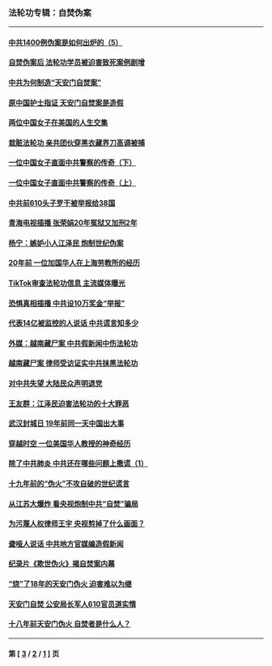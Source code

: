 ### 法轮功专辑：自焚伪案
---
#### [中共1400例伪案是如何出炉的（5）](../../pages/nf5562/n13226831.md?05090430) 
#### [自焚伪案后 法轮功学员被迫害致死案例剧增](../../pages/nf5562/n13190600.md?05090430) 
#### [中共为何制造“天安门自焚案”](../../pages/nf5562/n13183270.md?05090430) 
#### [原中国护士指证 天安门自焚案是造假](../../pages/nf5562/n13172289.md?05090430) 
#### [两位中国女子在美国的人生交集](../../pages/nf5562/n13156138.md?05090430) 
#### [栽赃法轮功 亲共团伙穿黑衣藏界刀高调被捕](../../pages/nf5562/n13073780.md?05090430) 
#### [一位中国女子直面中共警察的传奇（下）](../../pages/nf5562/n12989706.md?05090430) 
#### [一位中国女子直面中共警察的传奇（上）](../../pages/nf5562/n12985072.md?05090430) 
#### [中共前610头子罗干被举报给38国](../../pages/nf5562/n12975419.md?05090430) 
#### [青海电视插播 张荣娟20年冤狱又加刑2年](../../pages/nf5562/n12738166.md?05090430) 
#### [杨宁：嫉妒小人江泽民 炮制世纪伪案](../../pages/nf5562/n12724108.md?05090430) 
#### [20年前 一位加国华人在上海劳教所的经历](../../pages/nf5562/n12707932.md?05090430) 
#### [TikTok审查法轮功信息 主流媒体曝光](../../pages/nf5562/n12362336.md?05090430) 
#### [恐惧真相插播 中共设10万奖金“举报”](../../pages/nf5562/n12306396.md?05090430) 
#### [代表14亿被监控的人说话 中共谎言知多少](../../pages/nf5562/n12297484.md?05090430) 
#### [外媒：越南藏尸案 中共假新闻中伤法轮功](../../pages/nf5562/n12264411.md?05090430) 
#### [越南藏尸案 律师受访证实中共抹黑法轮功](../../pages/nf5562/n12261878.md?05090430) 
#### [对中共失望 大陆民众声明退党](../../pages/nf5562/n12187315.md?05090430) 
#### [王友群：江泽民迫害法轮功的十大罪恶](../../pages/nf5562/n12169074.md?05090430) 
#### [武汉封城日 19年前同一天中国出大事](../../pages/nf5562/n12150901.md?05090430) 
#### [穿越时空  一位美国华人教授的神奇经历](../../pages/nf5562/n12097460.md?05090430) 
#### [除了中共肺炎 中共还在哪些问题上撒谎（1）](../../pages/nf5562/n11955770.md?05090430) 
#### [十九年前的“伪火”不攻自破的世纪谎言](../../pages/nf5562/n11813238.md?05090430) 
#### [从江苏大爆炸 看央视炮制中共“自焚”骗局](../../pages/nf5562/n11140275.md?05090430) 
#### [为污蔑人权律师王宇 央视剪掉了什么画面？](../../pages/nf5562/n11130142.md?05090430) 
#### [聋哑人说话 中共地方官媒编造假新闻](../../pages/nf5562/n11006067.md?05090430) 
#### [纪录片《欺世伪火》揭自焚案内幕](../../pages/nf5562/n11002664.md?05090430) 
#### [“烧”了18年的天安门伪火 迫害难以为继](../../pages/nf5562/n10996660.md?05090430) 
#### [天安门自焚 公安局长军人610官员道实情](../../pages/nf5562/n10997098.md?05090430) 
#### [十八年前天安门伪火 自焚者是什么人？](../../pages/nf5562/n10996556.md?05090430) 

---
#### 第 [ [3](./3.md?05090430) / [2](./2.md?05090430) / [1](./1.md?05090430) ] 页
